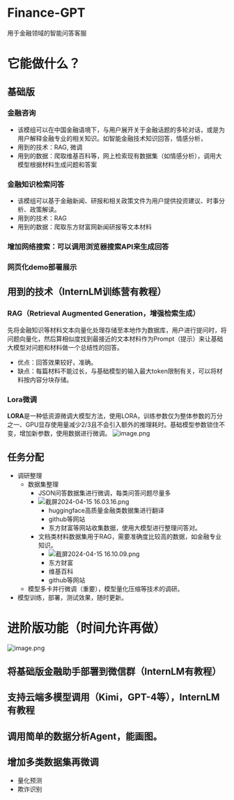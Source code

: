 # Finance-GPT
用于金融领域的智能问答客服
# 它能做什么？
## 基础版
### 金融咨询

- 该模组可以在中国金融语境下，与用户展开关于金融话题的多轮对话，或是为用户解释金融专业的相关知识。如智能金融技术知识回答，情感分析，
- 用到的技术：RAG, 微调
- 用到的数据：爬取维基百科等，网上检索现有数据集（如情感分析），调用大模型根据材料生成问题和答案
### 金融知识检索问答

- 该模组可以基于金融新闻、研报和相关政策文件为用户提供投资建议、时事分析、政策解读。
- 用到的技术：RAG
- 用到的数据：爬取东方财富网新闻研报等文本材料
### 增加网络搜索：可以调用浏览器搜索API来生成回答
### 网页化demo部署展示
## 用到的技术（InternLM训练营有教程）
### RAG（Retrieval Augmented Generation，增强检索生成）
先将金融知识等材料文本向量化处理存储至本地作为数据库，用户进行提问时，将问题向量化，然后算相似度找到最接近的文本材料作为Prompt（提示）来让基础大模型对问题和材料做一个总结性的回答。

- 优点：回答效果较好，准确。
- 缺点：每篇材料不能过长，与基础模型的输入最大token限制有关，可以将材料按内容分块存储。
### Lora微调
**LORA**是一种低资源微调大模型方法，使用LORA，训练参数仅为整体参数的万分之一、GPU显存使用量减少2/3且不会引入额外的推理耗时。基础模型参数锁住不变，增加新参数，使用数据进行微调。
![image.png](https://cdn.nlark.com/yuque/0/2024/png/40736923/1713164742659-5e3724ae-10a9-4c9d-8a16-f8efb3d90de6.png#averageHue=%23e08f49&clientId=uea7a41a6-84ef-4&from=paste&height=188&id=uffa375c3&originHeight=376&originWidth=405&originalType=binary&ratio=2&rotation=0&showTitle=false&size=37233&status=done&style=none&taskId=u69686d65-35bf-4cdf-94e8-2378d617ca0&title=&width=202.5)
## 任务分配

- 调研整理
   - 数据集整理
      - JSON问答数据集进行微调，每类问答问题尽量多
      - ![截屏2024-04-15 16.03.16.png](https://cdn.nlark.com/yuque/0/2024/png/40736923/1713168201694-6a491717-172a-4ae8-bbdb-da9dd7d2c10e.png#averageHue=%23e9e2d7&clientId=uea7a41a6-84ef-4&from=drop&id=t7KYi&originHeight=1336&originWidth=2228&originalType=binary&ratio=2&rotation=0&showTitle=false&size=1776543&status=done&style=none&taskId=uc59c2f2f-3514-492c-b0c9-48796fea785&title=)
         - huggingface高质量金融类数据集进行翻译
         - github等网站
         - 东方财富等网站收集数据，使用大模型进行整理问答对。
      - 文档类材料数据集用于RAG，需要准确度比较高的数据，如金融专业知识。
         - ![截屏2024-04-15 16.10.09.png](https://cdn.nlark.com/yuque/0/2024/png/40736923/1713168620145-18d2a8aa-0c76-472a-ae0f-972d3ced1e99.png#averageHue=%23eee7dc&clientId=uea7a41a6-84ef-4&from=drop&id=u9622b69f&originHeight=1256&originWidth=2044&originalType=binary&ratio=2&rotation=0&showTitle=false&size=1717929&status=done&style=none&taskId=u06512304-ad38-4637-b29b-088dcac74c9&title=)
         - 东方财富
         - 维基百科
         - github等网站
   - 模型多卡并行微调（重要），模型量化压缩等技术的调研。
- 模型训练，部署，测试效果，随时更新。
# 进阶版功能（时间允许再做）
![image.png](https://cdn.nlark.com/yuque/0/2024/png/40736923/1713164967888-3399d8a2-5d6e-421d-9b26-69e671fd30d7.png#averageHue=%23cffa9e&clientId=uea7a41a6-84ef-4&from=paste&height=1148&id=ue9432b27&originHeight=2295&originWidth=3579&originalType=binary&ratio=2&rotation=0&showTitle=false&size=782564&status=done&style=none&taskId=u45838a2a-8f38-4561-8085-ed06020a79f&title=&width=1789.5)
## 将基础版金融助手部署到微信群（InternLM有教程）
## 支持云端多模型调用（Kimi，GPT-4等），InternLM有教程
## 调用简单的数据分析Agent，能画图。
## 增加多类数据集再微调

- 量化预测
- 欺诈识别

